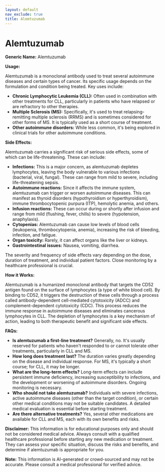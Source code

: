 ```yaml
---
layout: default
nav_exclude: true
title: Alemtuzumab
---
```


# Alemtuzumab

**Generic Name:** Alemtuzumab

**Usage:**

Alemtuzumab is a monoclonal antibody used to treat several autoimmune diseases and certain types of cancer.  Its specific usage depends on the formulation and condition being treated.  Key uses include:

* **Chronic Lymphocytic Leukemia (CLL):**  Often used in combination with other treatments for CLL, particularly in patients who have relapsed or are refractory to other therapies.
* **Multiple Sclerosis (MS):** Specifically, it's used to treat relapsing-remitting multiple sclerosis (RRMS) and is sometimes considered for other forms of MS.  It is typically used as a short course of treatment.
* **Other autoimmune disorders:**  While less common, it's being explored in clinical trials for other autoimmune conditions.


**Side Effects:**

Alemtuzumab carries a significant risk of serious side effects, some of which can be life-threatening.  These can include:

* **Infections:**  This is a major concern, as alemtuzumab depletes lymphocytes, leaving the body vulnerable to various infections (bacterial, viral, fungal).  These can range from mild to severe, including life-threatening sepsis.
* **Autoimmune reactions:**  Since it affects the immune system, alemtuzumab can trigger or worsen autoimmune diseases.  This can manifest as thyroid disorders (hypothyroidism or hyperthyroidism), immune thrombocytopenic purpura (ITP), hemolytic anemia, and others.
* **Infusion reactions:**  These can occur during or shortly after infusion and range from mild (flushing, fever, chills) to severe (hypotension, anaphylaxis).
* **Cytopenias:**  Alemtuzumab can cause low levels of blood cells (leukopenia, thrombocytopenia, anemia), increasing the risk of bleeding, infection, and fatigue.
* **Organ toxicity:**  Rarely, it can affect organs like the liver or kidneys.
* **Gastrointestinal issues:**  Nausea, vomiting, diarrhea.

The severity and frequency of side effects vary depending on the dose, duration of treatment, and individual patient factors.  Close monitoring by a healthcare professional is crucial.


**How it Works:**

Alemtuzumab is a humanized monoclonal antibody that targets the CD52 antigen found on the surface of lymphocytes (a type of white blood cell).  By binding to CD52, it triggers the destruction of these cells through a process called antibody-dependent cell-mediated cytotoxicity (ADCC) and complement-dependent cytotoxicity (CDC).  This process reduces the immune response in autoimmune diseases and eliminates cancerous lymphocytes in CLL.  The depletion of lymphocytes is a key mechanism of action, leading to both therapeutic benefit and significant side effects.


**FAQs:**

* **Is alemtuzumab a first-line treatment?**  Generally, no.  It's usually reserved for patients who haven't responded to or cannot tolerate other treatments, particularly in CLL and MS.
* **How long does treatment last?**  The duration varies greatly depending on the disease and individual response.  For MS, it's typically a short course; for CLL, it may be longer.
* **What are the long-term effects?**  Long-term effects can include persistent immune deficiency, increasing susceptibility to infections, and the development or worsening of autoimmune disorders.  Ongoing monitoring is necessary.
* **Who should not take alemtuzumab?**  Individuals with severe infections, active autoimmune diseases (other than the target condition), or certain other medical conditions may not be suitable candidates.  A detailed medical evaluation is essential before starting treatment.
* **Are there alternative treatments?**  Yes, several other medications are available for CLL and MS, each with its own benefits and risks.


**Disclaimer:** This information is for educational purposes only and should not be considered medical advice.  Always consult with a qualified healthcare professional before starting any new medication or treatment.  They can assess your specific situation, discuss the risks and benefits, and determine if alemtuzumab is appropriate for you.


**Note:** This information is AI-generated or crowd-sourced and may not be accurate. Please consult a medical professional for verified advice.